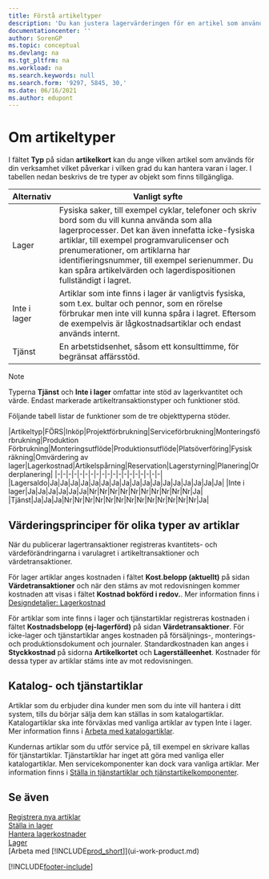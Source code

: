 ```yaml
---
title: Förstå artikeltyper
description: 'Du kan justera lagervärderingen för en artikel som använder FIFO eller genomsnittliga värderingsprinciper, när artikelkostnader ändras av andra skäl än transaktioner.'
documentationcenter: ''
author: SorenGP
ms.topic: conceptual
ms.devlang: na
ms.tgt_pltfrm: na
ms.workload: na
ms.search.keywords: null
ms.search.form: '9297, 5845, 30,'
ms.date: 06/16/2021
ms.author: edupont
---
```

# Om artikeltyper
I fältet **Typ** på sidan **artikelkort** kan du ange vilken artikel som används för din verksamhet vilket påverkar i vilken grad du kan hantera varan i lager. I tabellen nedan beskrivs de tre typer av objekt som finns tillgängliga.

|Alternativ|Vanligt syfte|
|------|-----------|
|Lager|Fysiska saker, till exempel cyklar, telefoner och skriv bord som du vill kunna använda som alla lagerprocesser. Det kan även innefatta icke-fysiska artiklar, till exempel programvarulicenser och prenumerationer, om artiklarna har identifieringsnummer, till exempel serienummer. Du kan spåra artikelvärden och lagerdispositionen fullständigt i lagret.|
|Inte i lager|Artiklar som inte finns i lager är vanligtvis fysiska, som t.ex. bultar och pennor, som en rörelse förbrukar men inte vill kunna spåra i lagret. Eftersom de exempelvis är lågkostnadsartiklar och endast används internt.|
|Tjänst|En arbetstidsenhet, såsom ett konsulttimme, för begränsat affärsstöd.|

> [!NOTE]
> Typerna **Tjänst** och **Inte i lager** omfattar inte stöd av lagerkvantitet och värde. Endast markerade artikeltransaktionstyper och funktioner stöd.

Följande tabell listar de funktioner som de tre objekttyperna stöder.

|Artikeltyp|FÖRS|Inköp|Projektförbrukning|Serviceförbrukning|Monteringsförbrukning|Produktion Förbrukning|Monteringsutflöde|Produktionsutflöde|Platsöverföring|Fysisk räkning|Omvärdering av lager|Lagerkostnad|Artikelspårning|Reservation|Lagerstyrning|Planering|Orderplanering|
|-|-|-|-|-|-|-|-|-|-|-|-|-|-|-|-|-|-|-|
|Lagersaldo|Ja|Ja|Ja|Ja|Ja|Ja|Ja|Ja|Ja|Ja|Ja|Ja|Ja|Ja|Ja|Ja|Ja|
|Inte i lager|Ja|Ja|Ja|Ja|Ja|Ja|Nr|Nr|Nr|Nr|Nr|Nr|Nr|Nr|Nr|Nr|Ja|
|Tjänst|Ja|Ja|Ja|Nr|Nr|Nr|Nr|Nr|Nr|Nr|Nr|Nr|Nr|Nr|Nr|Nr|Ja|

## Värderingsprinciper för olika typer av artiklar
När du publicerar lagertransaktioner registreras kvantitets- och värdeförändringarna i varulagret i artikeltransaktioner och värdetransaktioner. 

För lager artiklar anges kostnaden i fältet **Kost.belopp (aktuellt)** på sidan **Värdetransaktioner** och när den stäms av mot redovisningen kommer kostnaden att visas i fältet **Kostnad bokförd i redov.**. Mer information finns i [Designdetaljer: Lagerkostnad](design-details-inventory-costing.md)

För artiklar som inte finns i lager och tjänstartiklar registreras kostnaden i fältet **Kostnadsbelopp (ej-lagerförd)** på sidan **Värdetransaktioner**. För icke-lager och tjänstartiklar anges kostnaden på försäljnings-, monterings- och produktionsdokument och journaler. Standardkostnaden kan anges i **Styckkostnad** på sidorna **Artikelkortet** och **Lagerställeenhet**. Kostnader för dessa typer av artiklar stäms inte av mot redovisningen. 

## Katalog- och tjänstartiklar
Artiklar som du erbjuder dina kunder men som du inte vill hantera i ditt system, tills du börjar sälja dem kan ställas in som katalogartiklar. Katalogartiklar ska inte förväxlas med vanliga artiklar av typen Inte i lager. Mer information finns i [Arbeta med katalogartiklar](inventory-how-work-nonstock-items.md).

Kundernas artiklar som du utför service på, till exempel en skrivare kallas för tjänstartiklar. Tjänstartiklar har inget att göra med vanliga eller katalogartiklar. Men servicekomponenter kan dock vara vanliga artiklar. Mer information finns i [Ställa in tjänstartiklar och tjänstartikelkomponenter](service-how-setup-service-items.md).

## Se även
[Registrera nya artiklar](inventory-how-register-new-items.md)  
[Ställa in lager](inventory-setup-inventory.md)  
[Hantera lagerkostnader](finance-manage-inventory-costs.md)  
[Lager](inventory-manage-inventory.md)  
[Arbeta med [!INCLUDE[prod_short](includes/prod_short.md)]](ui-work-product.md)


[!INCLUDE[footer-include](includes/footer-banner.md)]
